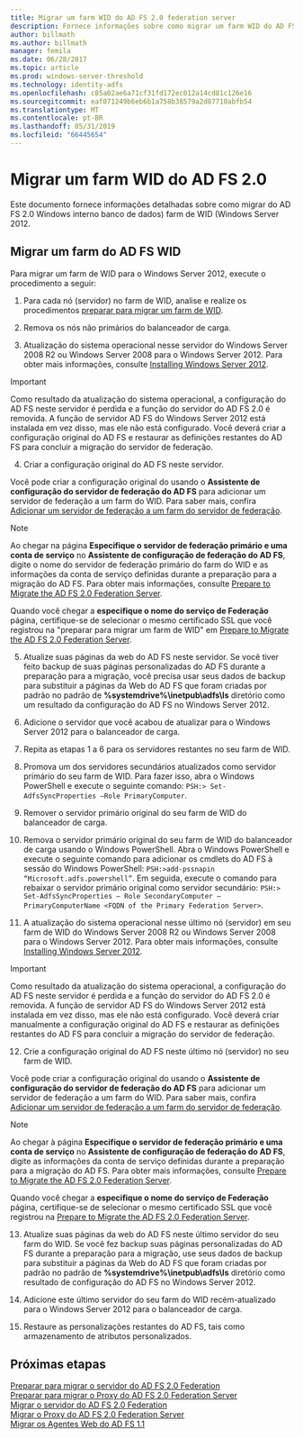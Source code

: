 ```yaml
---
title: Migrar um farm WID do AD FS 2.0 federation server
description: Fornece informações sobre como migrar um farm WID do AD FS 2.0 server para o Windows Server 2012
author: billmath
ms.author: billmath
manager: femila
ms.date: 06/28/2017
ms.topic: article
ms.prod: windows-server-threshold
ms.technology: identity-adfs
ms.openlocfilehash: c85a02ae6a71cf31fd172ec012a14cd81c126e16
ms.sourcegitcommit: eaf071249b6eb6b1a758b38579a2d87710abfb54
ms.translationtype: MT
ms.contentlocale: pt-BR
ms.lasthandoff: 05/31/2019
ms.locfileid: "66445654"
---
```

# <a name="migrate-an-ad-fs-20-wid-farm"></a>Migrar um farm WID do AD FS 2.0  
Este documento fornece informações detalhadas sobre como migrar do AD FS 2.0 Windows interno banco de dados) farm de WID (Windows Server 2012.

## <a name="migrate-an-ad-fs-wid-farm"></a>Migrar um farm do AD FS WID
Para migrar um farm de WID para o Windows Server 2012, execute o procedimento a seguir:  
  
1.  Para cada nó (servidor) no farm de WID, analise e realize os procedimentos [preparar para migrar um farm de WID](prepare-to-migrate-a-wid-farm.md).  
  
2.  Remova os nós não primários do balanceador de carga.  
  
3.  Atualização do sistema operacional nesse servidor do Windows Server 2008 R2 ou Windows Server 2008 para o Windows Server 2012. Para obter mais informações, consulte [Installing Windows Server 2012](https://technet.microsoft.com/library/jj134246.aspx).  
  
> [!IMPORTANT]
>  Como resultado da atualização do sistema operacional, a configuração do AD FS neste servidor é perdida e a função do servidor do AD FS 2.0 é removida. A função de servidor AD FS do Windows Server 2012 está instalada em vez disso, mas ele não está configurado. Você deverá criar a configuração original do AD FS e restaurar as definições restantes do AD FS para concluir a migração do servidor de federação.  
  
4. Criar a configuração original do AD FS neste servidor.  
  
Você pode criar a configuração original do usando o **Assistente de configuração do servidor de federação do AD FS** para adicionar um servidor de federação a um farm do WID. Para saber mais, confira [Adicionar um servidor de federação a um farm do servidor de federação](add-a-federation-server-to-a-federation-server-farm.md).  
  
> [!NOTE]
> Ao chegar na página **Especifique o servidor de federação primário e uma conta de serviço** no **Assistente de configuração de federação do AD FS**, digite o nome do servidor de federação primário do farm do WID e as informações da conta de serviço definidas durante a preparação para a migração do AD FS. Para obter mais informações, consulte [Prepare to Migrate the AD FS 2.0 Federation Server](prepare-to-migrate-a-wid-farm.md). 
>  
> Quando você chegar a **especifique o nome do serviço de Federação** página, certifique-se de selecionar o mesmo certificado SSL que você registrou na "preparar para migrar um farm de WID" em [Prepare to Migrate the AD FS 2.0 Federation Server](prepare-to-migrate-a-wid-farm.md).  
  
5. Atualize suas páginas da web do AD FS neste servidor. Se você tiver feito backup de suas páginas personalizadas do AD FS durante a preparação para a migração, você precisa usar seus dados de backup para substituir a páginas da Web do AD FS que foram criadas por padrão no padrão de **%systemdrive%\inetpub\adfs\ls** diretório como um resultado da configuração do AD FS no Windows Server 2012.  
  
6. Adicione o servidor que você acabou de atualizar para o Windows Server 2012 para o balanceador de carga.  
  
7. Repita as etapas 1 a 6 para os servidores restantes no seu farm de WID.  
  
8. Promova um dos servidores secundários atualizados como servidor primário do seu farm de WID. Para fazer isso, abra o Windows PowerShell e execute o seguinte comando: `PSH:> Set-AdfsSyncProperties –Role PrimaryComputer`.  
  
9. Remover o servidor primário original do seu farm de WID do balanceador de carga.  
  
10. Remova o servidor primário original do seu farm de WID do balanceador de carga usando o Windows PowerShell. Abra o Windows PowerShell e execute o seguinte comando para adicionar os cmdlets do AD FS à sessão do Windows PowerShell: `PSH:>add-pssnapin “Microsoft.adfs.powershell”`. Em seguida, execute o comando para rebaixar o servidor primário original como servidor secundário: `PSH:> Set-AdfsSyncProperties – Role SecondaryComputer –PrimaryComputerName <FQDN of the Primary Federation Server>`.  
  
11. A atualização do sistema operacional nesse último nó (servidor) em seu farm de WID do Windows Server 2008 R2 ou Windows Server 2008 para o Windows Server 2012. Para obter mais informações, consulte [Installing Windows Server 2012](https://technet.microsoft.com/library/jj134246.aspx).  
  
> [!IMPORTANT]
>  Como resultado da atualização do sistema operacional, a configuração do AD FS neste servidor é perdida e a função do servidor do AD FS 2.0 é removida. A função de servidor AD FS do Windows Server 2012 está instalada em vez disso, mas ele não está configurado. Você deverá criar manualmente a configuração original do AD FS e restaurar as definições restantes do AD FS para concluir a migração do servidor de federação.  
  
12. Crie a configuração original do AD FS neste último nó (servidor) no seu farm de WID.  
  
Você pode criar a configuração original do usando o **Assistente de configuração do servidor de federação do AD FS** para adicionar um servidor de federação a um farm do WID. Para saber mais, confira [Adicionar um servidor de federação a um farm do servidor de federação](add-a-federation-server-to-a-federation-server-farm.md).  
  
> [!NOTE]
> Ao chegar à página **Especifique o servidor de federação primário e uma conta de serviço** no **Assistente de configuração de federação do AD FS**, digite as informações da conta de serviço definidas durante a preparação para a migração do AD FS. Para obter mais informações, consulte [Prepare to Migrate the AD FS 2.0 Federation Server](prepare-to-migrate-a-wid-farm.md). 
>  
> Quando você chegar a **especifique o nome do serviço de Federação** página, certifique-se de selecionar o mesmo certificado SSL que você registrou na [Prepare to Migrate the AD FS 2.0 Federation Server](prepare-to-migrate-a-wid-farm.md).  
  
13. Atualize suas páginas da web do AD FS neste último servidor do seu farm do WID. Se você fez backup suas páginas personalizadas do AD FS durante a preparação para a migração, use seus dados de backup para substituir a páginas da Web do AD FS que foram criadas por padrão no padrão de **%systemdrive%\inetpub\adfs\ls** diretório como resultado de configuração do AD FS no Windows Server 2012.  
  
14. Adicione este último servidor do seu farm do WID recém-atualizado para o Windows Server 2012 para o balanceador de carga.  
  
15. Restaure as personalizações restantes do AD FS, tais como armazenamento de atributos personalizados.  
  
## <a name="next-steps"></a>Próximas etapas
 [Preparar para migrar o servidor do AD FS 2.0 Federation](prepare-to-migrate-ad-fs-fed-server.md)   
 [Preparar para migrar o Proxy do AD FS 2.0 Federation Server](prepare-to-migrate-ad-fs-fed-proxy.md)   
 [Migrar o servidor do AD FS 2.0 Federation](migrate-the-ad-fs-fed-server.md)   
 [Migrar o Proxy do AD FS 2.0 Federation Server](migrate-the-ad-fs-2-fed-server-proxy.md)   
 [Migrar os Agentes Web do AD FS 1.1](migrate-the-ad-fs-web-agent.md)